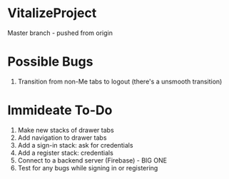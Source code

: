 # VitalizeProject
Master branch - pushed from origin

# Possible Bugs
1. Transition from non-Me tabs to logout (there's a unsmooth transition)

# Immideate To-Do
1. Make new stacks of drawer tabs 
2. Add navigation to drawer tabs
3. Add a sign-in stack: ask for credentials
4. Add a register stack: credentials
5. Connect to a backend server (Firebase) - BIG ONE
6. Test for any bugs while signing in or registering
